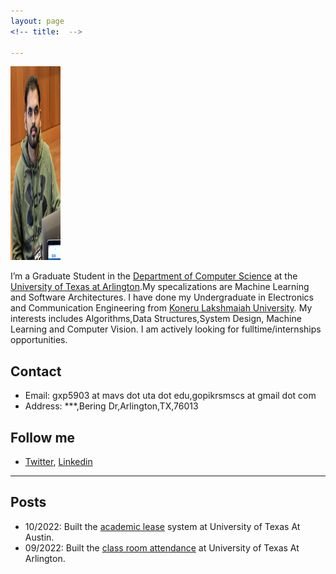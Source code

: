 ```yaml
---
layout: page
<!-- title:  -->

---
```


<img src="images/Profile/GopikrishnaPavuluri.PNG" class="avatar" alt="Avatar" width="80" height="310">

I’m a Graduate Student in the [Department of Computer Science](https://www.uta.edu/academics/schools-colleges/engineering/academics/departments/cse) at the [University of Texas at Arlington](https://www.uta.edu/).My specalizations are Machine Learning and Software Architectures. I have done my Undergraduate  in Electronics and Communication Engineering from [Koneru Lakshmaiah University](https://www.kluniversity.in). My  interests includes Algorithms,Data Structures,System Design, Machine Learning and Computer Vision. I am actively looking for fulltime/internships opportunities.


## Contact
- Email: gxp5903 at mavs dot uta dot edu,gopikrsmscs at gmail dot com
- Address: ***,Bering Dr,Arlington,TX,76013



## Follow me

- [Twitter](https://twitter.com/gopikrishna_p1), [Linkedin](https://www.linkedin.com/in/gopikrishna_p)

---

## Posts
- 10/2022: Built the [academic lease](https://devpost.com/software/academic-lease) system at University of Texas At Austin.
- 09/2022: Built the [class room attendance](https://devpost.com/software/class-room-registration-and-attendance) at University of Texas At Arlington.

